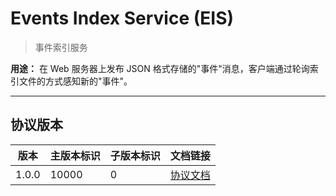 # Events Index Service (EIS)

> 事件索引服务

**用途：** 在 Web 服务器上发布 JSON 格式存储的"事件"消息，客户端通过轮询索引文件的方式感知新的"事件"。

---

## 协议版本

| 版本 | 主版本标识 | 子版本标识 | 文档链接 |
| ---- | --------- | ---------- | --------- |
| 1.0.0 | 10000 | 0 | [协议文档](versions/10000-0.md) |

